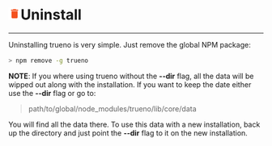 # ![](/assets/icons/delete.png)Uninstall

---

Uninstalling trueno is very simple. Just remove the global NPM package:

  ```bash
  > npm remove -g trueno
  ```

**NOTE**: If you where using trueno without the **--dir** flag, all the data will be wipped out along with the installation. If you want to keep the date either use the **--dir** flag or go to:

> path/to/global/node_modules/trueno/lib/core/data

You will find all the data there. To use this data with a new installation, back up the directory and just point the **--dir** flag to it on the new installation.